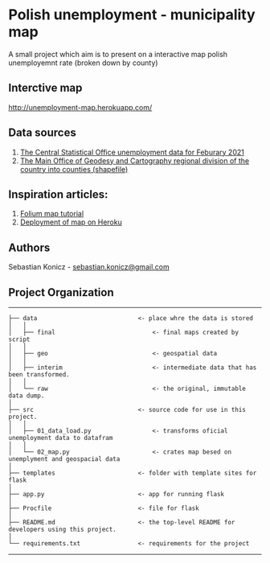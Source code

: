 # Polish unemployment - municipality map 
A small project which aim is to present on a interactive map polish unemployemnt rate (broken down by county)

## Interctive map
http://unemployment-map.herokuapp.com/

## Data sources
1. [The Central Statistical Office unemployment data for Feburary 2021](https://stat.gov.pl/obszary-tematyczne/rynek-pracy/bezrobocie-rejestrowane/bezrobotni-zarejestrowani-i-stopa-bezrobocia-stan-w-koncu-marca-2021-r-,2,104.html)
2. [The Main Office of Geodesy and Cartography regional division of the country into counties (shapefile)](https://www.wroclaw.pl/open-data/dataset/przejazdy-wroclawskiego-roweru-miejskiego-archiwalne)

## Inspiration articles:
1. [Folium map tutorial](https://python-visualization.github.io/folium/installing.html)
2. [Deployment of map on Heroku](https://towardsdatascience.com/your-cool-folium-maps-on-the-web-313f9d1a6bcd)

## Authors
Sebastian Konicz - sebastian.konicz@gmail.com

## Project Organization

------------

    ├── data                            <- place whre the data is stored
    │   │
    │   ├── final                           <- final maps created by script
	│   │
    │   ├── geo                             <- geospatial data
    │   │
    │   ├── interim                         <- intermediate data that has been transformed.
    │   │
    │   └── raw                             <- the original, immutable data dump.
    │
    ├── src                             <- source code for use in this project.
    │   │
    │   ├── 01_data_load.py                 <- transforms oficial unemployment data to datafram
    │   │
    │   └── 02_map.py                       <- crates map besed on unemplyment and geospacial data
	│
    ├── templates                       <- folder with template sites for flask
	│
    ├── app.py                          <- app for running flask
	│
    ├── Procfile                        <- file for flask
	│
    ├── README.md                       <- the top-level README for developers using this project.
	│
    └── requirements.txt                <- requirements for the project

------------
